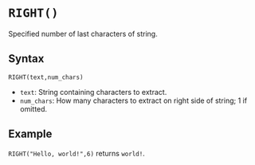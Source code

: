 # `RIGHT()`

Specified number of last characters of string.

## Syntax

```excel
RIGHT(text,num_chars)
```

* `text`: String containing characters to extract.
* `num_chars`: How many characters to extract on right side of string; 1 if omitted.

## Example

`RIGHT("Hello, world!",6)` returns `world!`.
